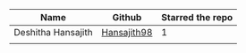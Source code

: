| Name                 | Github                                                        | Starred the repo |
| -------------------- | ------------------------------------------------------------- | ---------------- |
| Deshitha Hansajith                 | [Hansajith98](https://github.com/hansajith98)                              |         1        |
|                     |                                                                |                  |
